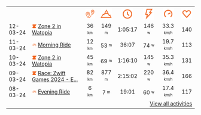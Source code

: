 <table>
    <tr>
        <th></th>
        <th></th>
        <th align="center"><img src="https://raw.githubusercontent.com/robiningelbrecht/strava-activities/master/public/distance.svg" width="30" alt="distance" title="distance"/></th>
        <th align="center"><img src="https://raw.githubusercontent.com/robiningelbrecht/strava-activities/master/public/elevation.svg" width="30" alt="elevation" title="elevation"/></th>
        <th align="center"><img src="https://raw.githubusercontent.com/robiningelbrecht/strava-activities/master/public/time.svg" width="30" alt="time" title="time"/></th>
        <th align="center"><img src="https://raw.githubusercontent.com/robiningelbrecht/strava-activities/master/public/average-watt.svg" width="30" alt="average watts" title="average watts"/></th>
        <th align="center"><img src="https://raw.githubusercontent.com/robiningelbrecht/strava-activities/master/public/average-speed.svg" width="30" alt="average speed" title="average speed"/></th>
        <th align="center"><img src="https://raw.githubusercontent.com/robiningelbrecht/strava-activities/master/public/heart-rate.svg" width="30" alt="average heart rate" title="average heart rate"/></th>
    </tr>
            <tr>
            <td>12-03-24</td>
            <td>
                                <img src="https://raw.githubusercontent.com/robiningelbrecht/strava-activities/master/public/activity-virtual-ride-zwift.svg" width="12" alt="Zone 2 in Watopia" title="Zone 2 in Watopia"/>
<a href="https://www.strava.com/activities/10944212380" title="Kcal: 546 | Gear: None ">Zone 2 in Watopia</a>
            </td>
            <td align="center">36 <sup><sub>km</sub></sup></td>
            <td align="center">149 <sup><sub>m</sub></sup></td>
            <td align="center">1:05:17</td>
            <td align="center">146 <sup><sub>w</sub></sup></td>
            <td align="center">33.3 <sup><sub>km/h</sub></sup></td>
            <td align="center">140</td>
        </tr>
            <tr>
            <td>11-03-24</td>
            <td>
                <img src="https://raw.githubusercontent.com/robiningelbrecht/strava-activities/master/public/activity-ride.svg" width="12" alt="Morning Ride" title="Morning Ride"/>
<a href="https://www.strava.com/activities/10950381267" title="Kcal: 259 | Gear: None ">Morning Ride</a>
            </td>
            <td align="center">12 <sup><sub>km</sub></sup></td>
            <td align="center">53 <sup><sub>m</sub></sup></td>
            <td align="center">36:07</td>
            <td align="center">74 <sup><sub>w</sub></sup></td>
            <td align="center">19.7 <sup><sub>km/h</sub></sup></td>
            <td align="center">113</td>
        </tr>
            <tr>
            <td>10-03-24</td>
            <td>
                                <img src="https://raw.githubusercontent.com/robiningelbrecht/strava-activities/master/public/activity-virtual-ride-zwift.svg" width="12" alt="Zone 2 in Watopia" title="Zone 2 in Watopia"/>
<a href="https://www.strava.com/activities/10929747354" title="Kcal: 634 | Gear: None ">Zone 2 in Watopia</a>
            </td>
            <td align="center">45 <sup><sub>km</sub></sup></td>
            <td align="center">69 <sup><sub>m</sub></sup></td>
            <td align="center">1:16:10</td>
            <td align="center">145 <sup><sub>w</sub></sup></td>
            <td align="center">35.3 <sup><sub>km/h</sub></sup></td>
            <td align="center">131</td>
        </tr>
            <tr>
            <td>09-03-24</td>
            <td>
                                <img src="https://raw.githubusercontent.com/robiningelbrecht/strava-activities/master/public/activity-virtual-ride-zwift.svg" width="12" alt="Race: Zwift Games 2024 - Epic (B) on Zwift Games 2024 Epic in Watopia" title="Race: Zwift Games 2024 - Epic (B) on Zwift Games 2024 Epic in Watopia"/>
<a href="https://www.strava.com/activities/10922769668" title="Kcal: 1752 | Gear: None ">Race: Zwift Games 2024 - E...</a>
            </td>
            <td align="center">82 <sup><sub>km</sub></sup></td>
            <td align="center">877 <sup><sub>m</sub></sup></td>
            <td align="center">2:15:02</td>
            <td align="center">220 <sup><sub>w</sub></sup></td>
            <td align="center">36.4 <sup><sub>km/h</sub></sup></td>
            <td align="center">166</td>
        </tr>
            <tr>
            <td>08-03-24</td>
            <td>
                <img src="https://raw.githubusercontent.com/robiningelbrecht/strava-activities/master/public/activity-ride.svg" width="12" alt="Evening Ride" title="Evening Ride"/>
<a href="https://www.strava.com/activities/10920674812" title="Kcal: 151 | Gear: None ">Evening Ride</a>
            </td>
            <td align="center">6 <sup><sub>km</sub></sup></td>
            <td align="center">7 <sup><sub>m</sub></sup></td>
            <td align="center">19:01</td>
            <td align="center">60 <sup><sub>w</sub></sup></td>
            <td align="center">17.4 <sup><sub>km/h</sub></sup></td>
            <td align="center">117</td>
        </tr>
                <tr>
            <td colspan="8" align="right"><a href="https://github.com/robiningelbrecht/strava-activities#activities">View all activities</a></td>
        </tr>
    </table>
